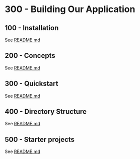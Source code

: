 # 300 - Building Our Application

## 100 - Installation

See [README.md](./100/README.md)

## 200 - Concepts

See [README.md](./200/README.md)

## 300 - Quickstart

See [README.md](./300/README.md)

## 400 - Directory Structure

See [README.md](./400/README.md)

## 500 - Starter projects

See [README.md](./500/README.md)